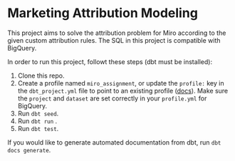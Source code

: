 # Marketing Attribution Modeling
This project aims to solve the attribution problem for Miro according to the given custom attribution rules. The SQL in this project is compatible with BigQuery.

In order to run this project, followt these steps (dbt must be installed):
1. Clone this repo.
2. Create a profile named `miro_assignment`, or update the `profile:` key in the
`dbt_project.yml` file to point to an existing profile ([docs](https://docs.getdbt.com/docs/configure-your-profile)). Make sure the `project` and `dataset` are set correctly in your `profile.yml` for BigQuery.
3. Run `dbt seed`.
4. Run `dbt run` .
5. Run `dbt test`.

If you would like to generate automated documentation from dbt, run `dbt docs generate`.

